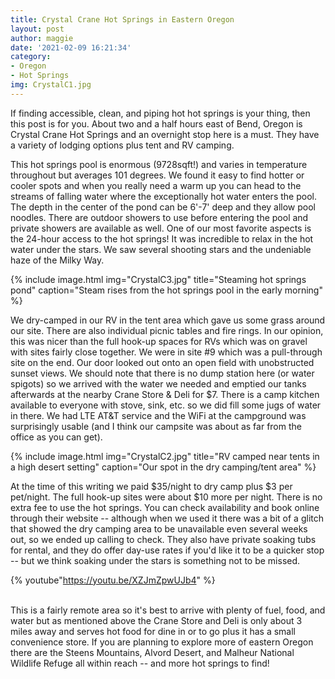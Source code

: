 ```yaml
---
title: Crystal Crane Hot Springs in Eastern Oregon
layout: post
author: maggie
date: '2021-02-09 16:21:34'
category:
- Oregon
- Hot Springs
img: CrystalC1.jpg
---
```


If finding accessible, clean, and piping hot hot springs is your thing, then this post is for you. About two and a half hours east of  Bend, Oregon is Crystal Crane Hot Springs and an overnight stop here is a must. They have a variety of lodging options plus tent and RV camping.

This hot springs pool is enormous (9728sqft!) and varies in temperature throughout but averages 101 degrees. We found it easy to find hotter or cooler spots and when you really need a warm up you can head to the streams of falling water where the exceptionally hot water enters the pool. The depth in the center of the pond can be 6'-7' deep and they allow pool noodles. There are outdoor showers to use before entering the pool and private showers are available as well. One of our most favorite aspects is the 24-hour access to the hot springs! It was incredible to relax in the hot water under the stars. We saw several shooting stars and the undeniable haze of the Milky Way.

{% include image.html img="CrystalC3.jpg" title="Steaming hot springs pond" caption="Steam rises from the hot springs pool in the early morning" %}

We dry-camped in our RV in the tent area which gave us some grass around our site. There are also individual picnic tables and fire rings. In our opinion, this was nicer than the full hook-up spaces for RVs which was on gravel with sites fairly close together. We were in site #9 which was a pull-through site on the end. Our door looked out onto an open field with unobstructed sunset views. We should note that there is no dump station here (or water spigots) so we arrived with the water we needed and emptied our tanks afterwards at the nearby Crane Store & Deli for $7. There is a camp kitchen available to everyone with stove, sink, etc. so we did fill some jugs of water in there. We had LTE AT&T service and the WiFi at the campground was surprisingly usable (and I think our campsite was about as far from the office as you can get).

{% include image.html img="CrystalC2.jpg" title="RV camped near tents in a high desert setting" caption="Our spot in the dry camping/tent area" %}

At the time of this writing we paid $35/night to dry camp plus $3 per pet/night. The full hook-up sites were about $10 more per night. There is no extra fee to use the hot springs. You can check availability and book online through their website -- although when we used it there was a bit of a glitch that showed the dry camping area to be unavailable even several weeks out, so we ended up calling to check. They also have private soaking tubs for rental, and they do offer day-use rates if you'd like it to be a quicker stop -- but we think soaking under the stars is something not to be missed.

{% youtube"https://youtu.be/XZJmZpwUJb4" %}

<br/>
This is a fairly remote area so it's best to arrive with plenty of fuel, food, and water but as mentioned above the Crane Store and Deli is only about 3 miles away and serves hot food for dine in or to go plus it has a small convenience store. If you are planning to explore more of eastern Oregon there are the Steens Mountains, Alvord Desert, and Malheur National Wildlife Refuge all within reach -- and more hot springs to find!